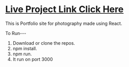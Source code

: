 # <a href = "https://clever-kilby-9056b9.netlify.app/"><u>Live Project Link Click Here</u></a>

This is Portfolio site for photography made using React.


To Run---
1. Download or clone the repos.
2. npm install.
3. npm run.
4. It run on port 3000

